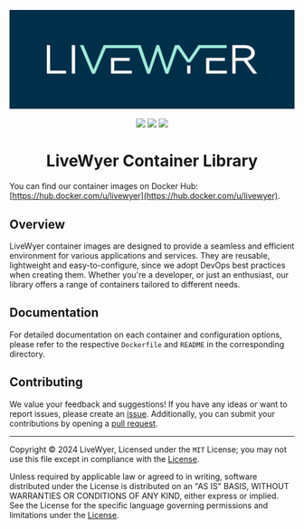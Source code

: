 ![LiveWyer Banner](./.github/img/github-banner.png?raw=true)

<p align="center">
    <a href="https://hub.docker.com/u/livewyer"><img src="https://badgen.net/badge/Docker Hub/livewyer" /></a>
    <a href="https://twitter.com/LiveWyerUK"><img src="https://badgen.net/badge/twitter/@LiveWyerUK" /></a>
    <a href="https://www.linkedin.com/company/livewyer"><img src="https://badgen.net/badge/LinkedIn/LiveWyer" /></a>
</p>

<h1 align="center">LiveWyer Container Library</h1>

You can find our container images on Docker Hub: [https://hub.docker.com/u/livewyer](https://hub.docker.com/u/livewyer).

## Overview

LiveWyer container images are designed to provide a seamless and efficient environment for various applications and services.
They are reusable, lightweight and easy-to-configure, since we adopt DevOps best practices when creating them.
Whether you're a developer, or just an enthusiast, our library offers a range of containers tailored to different needs.

## Documentation

For detailed documentation on each container and configuration options, please refer to the respective `Dockerfile` and `README` in the corresponding directory.

## Contributing

We value your feedback and suggestions!
If you have any ideas or want to report issues, please create an [issue](https://github.com/livewyer-ops/containers/issues/new/choose).
Additionally, you can submit your contributions by opening a [pull request](https://github.com/livewyer-ops/containers/pulls).

---
Copyright © 2024 LiveWyer, Licensed under the `MIT` License; you may not use this file except in compliance with the [License](LICENSE).

Unless required by applicable law or agreed to in writing, software distributed under the License is distributed on an "AS IS" BASIS, WITHOUT WARRANTIES OR CONDITIONS OF ANY KIND, either express or implied.
See the License for the specific language governing permissions and limitations under the [License](LICENSE).
